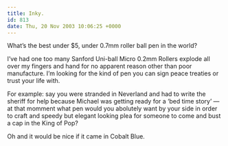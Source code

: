 ```yaml
---
title: Inky.
id: 813
date: Thu, 20 Nov 2003 10:06:25 +0000
---
```


What’s the best under $5, under 0.7mm roller ball pen in the world?  

I’ve had one too many Sanford Uni-ball Micro 0.2mm Rollers explode all over my fingers and hand for no apparent reason other than poor manufacture. I’m looking for the kind of pen you can sign peace treaties or trust your life with.  

For example: say you were stranded in Neverland and had to write the sheriff for help because Michael was getting ready for a ‘bed time story’ — at that momment what pen would you abolutely want by your side in order to craft and speedy but elegant looking plea for someone to come and bust a cap in the King of Pop?  

Oh and it would be nice if it came in Cobalt Blue.






